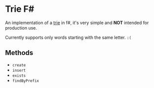 # Trie F#
An implementation of a [trie](https://en.wikipedia.org/wiki/Trie) in f#, it's very simple and **NOT** intended for production use.

Currently supports only words starting with the same letter. `:(`
## Methods
- `create`
- `insert`
- `exists`
- `findByPrefix`